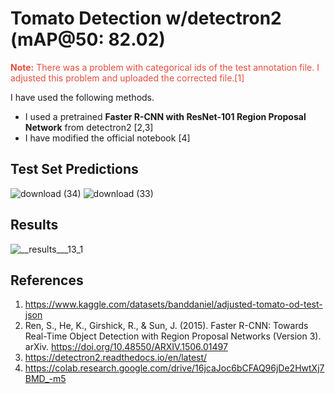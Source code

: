 # Tomato Detection w/detectron2 (mAP@50: 82.02)


<span style="color:#e74c3c;"> <b>Note:</b> There was a problem with categorical ids of the test annotation file. I adjusted this problem and uploaded the corrected file.[1] </span> 

I have used the following methods.

* I used a pretrained <b>Faster R-CNN with ResNet-101 Region Proposal Network</b> from detectron2 [2,3]
* I have modified the official notebook [4]


## Test Set Predictions
![download (34)](https://github.com/john-fante/tomato-detection-detectron2/assets/50263592/ddb9261e-fa60-4a93-a337-846631b4d4ba)
![download (33)](https://github.com/john-fante/tomato-detection-detectron2/assets/50263592/660d1480-23aa-46ac-8e69-dbc9b2f7992f)

## Results
![__results___13_1](https://github.com/john-fante/tomato-detection-detectron2/assets/50263592/0567b8d3-af40-47f8-bf7c-50c7c56b8f96)

## References
1. https://www.kaggle.com/datasets/banddaniel/adjusted-tomato-od-test-json
2. Ren, S., He, K., Girshick, R., & Sun, J. (2015). Faster R-CNN: Towards Real-Time Object Detection with Region Proposal Networks (Version 3). arXiv. https://doi.org/10.48550/ARXIV.1506.01497
3. https://detectron2.readthedocs.io/en/latest/
4. https://colab.research.google.com/drive/16jcaJoc6bCFAQ96jDe2HwtXj7BMD_-m5
